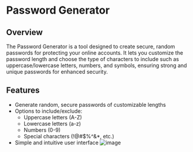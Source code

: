 # Password Generator

## Overview

The Password Generator is a tool designed to create secure, random passwords for protecting your online accounts. 
It lets you customize the password length and choose the type of characters to include
such as uppercase/lowercase letters, numbers, and symbols, ensuring strong and unique passwords for enhanced security.

## Features

- Generate random, secure passwords of customizable lengths
- Options to include/exclude:
  - Uppercase letters (A-Z)
  - Lowercase letters (a-z)
  - Numbers (0-9)
  - Special characters (!@#$%^&*, etc.)
- Simple and intuitive user interface
![image](https://github.com/user-attachments/assets/beb96689-4dcb-4c16-b14c-1482d8b833ce)


